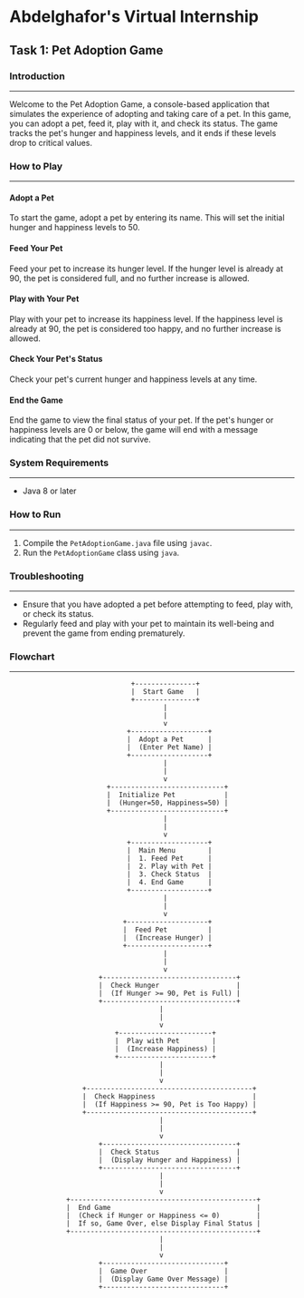 # Abdelghafor's Virtual Internship

## Task 1: Pet Adoption Game

### Introduction
---------------

Welcome to the Pet Adoption Game, a console-based application that simulates the experience of adopting and taking care of a pet. In this game, you can adopt a pet, feed it, play with it, and check its status. The game tracks the pet's hunger and happiness levels, and it ends if these levels drop to critical values.

### How to Play
--------------

#### Adopt a Pet

To start the game, adopt a pet by entering its name. This will set the initial hunger and happiness levels to 50.

#### Feed Your Pet

Feed your pet to increase its hunger level. If the hunger level is already at 90, the pet is considered full, and no further increase is allowed.

#### Play with Your Pet

Play with your pet to increase its happiness level. If the happiness level is already at 90, the pet is considered too happy, and no further increase is allowed.

#### Check Your Pet's Status

Check your pet's current hunger and happiness levels at any time.

#### End the Game

End the game to view the final status of your pet. If the pet's hunger or happiness levels are 0 or below, the game will end with a message indicating that the pet did not survive.

### System Requirements
-----------------------

* Java 8 or later

### How to Run
-------------

1. Compile the `PetAdoptionGame.java` file using `javac`.
2. Run the `PetAdoptionGame` class using `java`.

### Troubleshooting
-------------------

* Ensure that you have adopted a pet before attempting to feed, play with, or check its status.
* Regularly feed and play with your pet to maintain its well-being and prevent the game from ending prematurely.

### Flowchart
------------

                                  +---------------+
                                  |  Start Game   |
                                  +---------------+   
                                          |
                                          |
                                          v
                                 +-------------------+
                                 |  Adopt a Pet      |
                                 |  (Enter Pet Name) |
                                 +-------------------+
                                          |
                                          |
                                          v
                            +----------------------------+
                            |  Initialize Pet            |
                            |  (Hunger=50, Happiness=50) |
                            +----------------------------+
                                          |
                                          |
                                          v
                                 +-------------------+
                                 |  Main Menu        |
                                 |  1. Feed Pet      |
                                 |  2. Play with Pet |
                                 |  3. Check Status  |
                                 |  4. End Game      |
                                 +-------------------+
                                          |
                                          |
                                          v
                                +--------------------+
                                |  Feed Pet          |
                                |  (Increase Hunger) |
                                +--------------------+
                                          |
                                          |
                                          v
                          +---------------------------------+
                          |  Check Hunger                   |
                          |  (If Hunger >= 90, Pet is Full) |
                          +---------------------------------+
                                         |
                                         |
                                         v
                              +-----------------------+
                              |  Play with Pet        |
                              |  (Increase Happiness) |
                              +-----------------------+
                                         |
                                         |
                                         v
                      +-----------------------------------------+
                      |  Check Happiness                        |
                      |  (If Happiness >= 90, Pet is Too Happy) |
                      +-----------------------------------------+
                                         |
                                         |
                                         v
                          +---------------------------------+
                          |  Check Status                   |
                          |  (Display Hunger and Happiness) |
                          +---------------------------------+
                                         |
                                         |
                                         v
                  +----------------------------------------------+
                  |  End Game                                    |
                  |  (Check if Hunger or Happiness <= 0)         |
                  |  If so, Game Over, else Display Final Status |
                  +----------------------------------------------+
                                         |
                                         |
                                         v
                          +------------------------------+
                          |  Game Over                   |
                          |  (Display Game Over Message) |
                          +------------------------------+